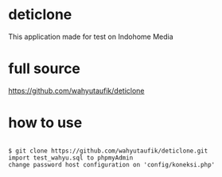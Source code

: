 # deticlone
This application made for test on Indohome Media

# full source
https://github.com/wahyutaufik/deticlone

# how to use

```

$ git clone https://github.com/wahyutaufik/deticlone.git
import test_wahyu.sql to phpmyAdmin
change password host configuration on 'config/koneksi.php'

```
